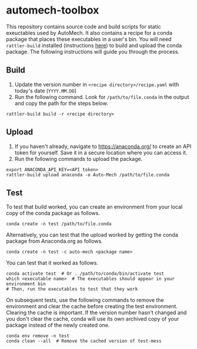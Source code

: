 # automech-toolbox

This repository contains source code and build scripts for static exeuctables
used by AutoMech.
It also contains a recipe for a conda package that places these executables in a
user's bin.
You will need `rattler-build` installed (instructions
[here](https://prefix-dev.github.io/rattler-build/latest/)) to build and upload
the conda package.
The following instructions will guide you through the process.

## Build
1. Update the version number in `<recipe directory>/recipe.yaml` with today's date (`YYYY.MM.DD`)
2. Run the following command. Look for `/path/to/file.conda` in the output and copy the path for the steps below.
```
rattler-build build -r <recipe directory>
```

## Upload
1. If you haven't already, navigate to https://anaconda.org/ to create an API token for yourself. Save it in a secure location where you can access it.
2. Run the following commands to upload the package.
```
export ANACONDA_API_KEY=<API token>
rattler-build upload anaconda -o Auto-Mech /path/to/file.conda
```

## Test

To test that build worked, you can create an environment from your local copy of the conda package as follows.
```
conda create -n test /path/to/file.conda
```
Alternatively, you can test that the upload worked by getting the conda package
from Anaconda.org as follows.
```
conda create -n test -c auto-mech <package name>
```
You can test that it worked as follows.
```
conda activate test  # Or . /path/to/conda/bin/activate test
which <executable name>  # The executables should appear in your environment bin
# Then, run the executables to test that they work
```

On subsequent tests, use the following commands to remove the environment and
clear the cache before creating the test environment.
Clearing the cache is important.
If the version number hasn't changed and you don't clear the cache, conda will
use its own archived copy of your package instead of the newly created one.
```
conda env remove -n test
conda clean --all  # Remove the cached version of test-mess
```
